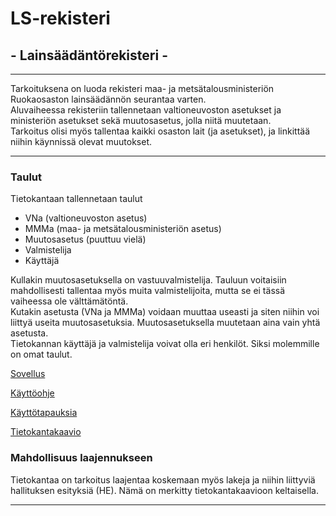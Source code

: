 # LS-rekisteri  

## - Lainsäädäntörekisteri -  
***
  
Tarkoituksena on luoda rekisteri maa- ja metsätalousministeriön Ruokaosaston lainsäädännön seurantaa varten.  
Aluvaiheessa rekisteriin tallennetaan valtioneuvoston asetukset ja ministeriön asetukset sekä muutosasetus, jolla niitä muutetaan.  
Tarkoitus olisi myös tallentaa kaikki osaston lait (ja asetukset), ja linkittää niihin käynnissä olevat muutokset.  
***  
### Taulut  
Tietokantaan tallennetaan taulut  
* VNa (valtioneuvoston asetus)  
* MMMa (maa- ja metsätalousministeriön asetus)  
* Muutosasetus  (puuttuu vielä)
* Valmistelija  
* Käyttäjä  
  
Kullakin muutosasetuksella on vastuuvalmistelija. Tauluun voitaisiin mahdollisesti tallentaa myös muita valmistelijoita, mutta se ei tässä vaiheessa ole välttämätöntä.  
Kutakin asetusta (VNa ja MMMa) voidaan muuttaa useasti ja siten niihin voi liittyä useita muutosasetuksia. Muutosasetuksella muutetaan aina vain yhtä asetusta.  
Tietokannan käyttäjä ja valmistelija voivat olla eri henkilöt. Siksi molemmille on omat taulut.  

[Sovellus](https://ls-rekisteri.herokuapp.com/)  

[Käyttöohje](https://github.com/Themis1/LS-rekisteri/blob/master/dokumentaatio/kayttoohje.md)

[Käyttötapauksia](https://github.com/Themis1/LS-rekisteri/blob/master/dokumentaatio/user_story.md)

[Tietokantakaavio](https://github.com/Themis1/LS-rekisteri/blob/master/dokumentaatio/LS-rekisteri_kaavio.png)



### Mahdollisuus laajennukseen

Tietokantaa on tarkoitus laajentaa koskemaan myös lakeja ja niihin liittyviä hallituksen esityksiä (HE). Nämä on merkitty tietokantakaavioon keltaisella.  
***
